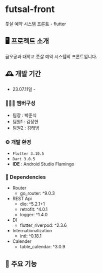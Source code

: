 # futsal-front
풋살 예약 시스템 프론트 - flutter

## 🖥️ 프로젝트 소개
금오공과 대학교 풋살 예약 시스템의 프론트입니다.
<br>

## 🕰️ 개발 기간
* 23.07.11일 - 

### 🧑‍🤝‍🧑 맴버구성
- 팀장  : 박준식
- 팀원1 : 김정현
- 팀원2 : 김태범

### ⚙️ 개발 환경
- `Flutter 3.10.5`
- `Dart 3.0.5`
- **IDE** : Android Studio Flamingo

### 📜 Dependencies
* Router
  - go_router: ^9.0.3
* REST Api
  - dio: ^5.2.1+1
  - retrofit: ^4.0.1
  - logger: ^1.4.0
* DI
  - flutter_riverpod: ^2.3.6 
* Internationalization
  - intl: ^0.18.1
* Calender
  - table_calendar: ^3.0.9

## 📌 주요 기능